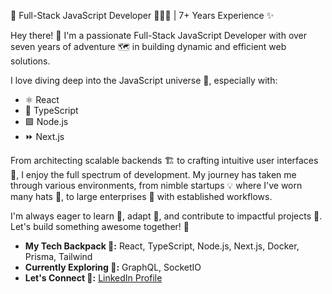 🚀 Full-Stack JavaScript Developer 🧑🏻‍💻️ | 7+ Years Experience ✨

Hey there! 👋 I'm a passionate Full-Stack JavaScript Developer with over seven years of adventure 🗺️ in building dynamic and efficient web solutions.

I love diving deep into the JavaScript universe 🌌, especially with:
* ⚛️ React
* 🔷 TypeScript
* 🟩 Node.js
* ⏩ Next.js

From architecting scalable backends 🏗️ to crafting intuitive user interfaces 🎨, I enjoy the full spectrum of development. My journey has taken me through various environments, from nimble startups 💡 where I've worn many hats 🤠, to large enterprises 🏢 with established workflows.

I'm always eager to learn 🧠, adapt 🦎, and contribute to impactful projects 🌟. Let's build something awesome together! 🤝

* **My Tech Backpack 🎒:** React, TypeScript, Node.js, Next.js, Docker, Prisma, Tailwind
* **Currently Exploring 🧭:** GraphQL, SocketIO
* **Let's Connect 🔗:** [LinkedIn Profile](https://www.linkedin.com/in/kim-nejudne-44a969140/)


<!---
workaugustnejudne/workaugustnejudne is a ✨ special ✨ repository because its `README.md` (this file) appears on your GitHub profile.
You can click the Preview link to take a look at your changes.
--->
